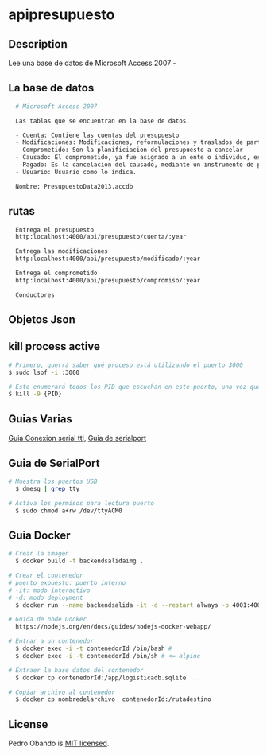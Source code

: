 # apipresupuesto

## Description

Lee una base de datos de Microsoft Access 2007 -

## La base de datos

```bash
  # Microsoft Access 2007

  Las tablas que se encuentran en la base de datos.

  - Cuenta: Contiene las cuentas del presupuesto
  - Modificaciones: Modificaciones, reformulaciones y traslados de partida
  - Comprometido: Son la planificiacion del presupuesto a cancelar
  - Causado: El comprometido, ya fue asignado a un ente o individuo, esperando por pago.
  - Pagado: Es la cancelacion del causado, mediante un instrumento de pago.
  - Usuario: Usuario como lo indica.

  Nombre: PresupuestoData2013.accdb
```

## rutas

```bash
  Entrega el presupuesto
  http:localhost:4000/api/presupuesto/cuenta/:year
```

```bash
  Entrega las modificaciones
  http:localhost:4000/api/presupuesto/modificado/:year
```

```bash
  Entrega el comprometido
  http:localhost:4000/api/presupuesto/compromiso/:year
```

```bash
  Conductores
```

## Objetos Json

## kill process active

```bash
# Primero, querrá saber qué proceso está utilizando el puerto 3000
$ sudo lsof -i :3000

# Esto enumerará todos los PID que escuchan en este puerto, una vez que tenga el PID puede terminarlo:
$ kill -9 {PID}
```

## Guias Varias

[Guia Conexion serial ttl](https://ubuntuperonista.blogspot.com/2017/09/como-me-conecto-traves-de-conexion-serial-ttl-ubuntu.html), [Guia de serialport](https://github.com/node-serialport/node-serialport#readme)

## Guia de SerialPort

```bash
# Muestra los puertos USB
  $ dmesg | grep tty

# Activa los permisos para lectura puerto
  $ sudo chmod a+rw /dev/ttyACM0
```

## Guia Docker

```bash
# Crear la imagen
  $ docker build -t backendsalidaimg .

# Crear el contenedor
# puerto_expuesto: puerto_interno
# -it: modo interactivo
# -d: modo deployment
  $ docker run --name backendsalida -it -d --restart always -p 4001:4000 backendsalidaimg

# Guida de node Docker
  https://nodejs.org/en/docs/guides/nodejs-docker-webapp/

# Entrar a un contenedor
  $ docker exec -i -t contenedorId /bin/bash #
  $ docker exec -i -t contenedorId /bin/sh # <= alpine

# Extraer la base datos del contenedor
  $ docker cp contenedorId:/app/logisticadb.sqlite  .

# Copiar archivo al contenedor
  $ docker cp nombredelarchivo  contenedorId:/rutadestino
```

## License

Pedro Obando is [MIT licensed](LICENSE).
